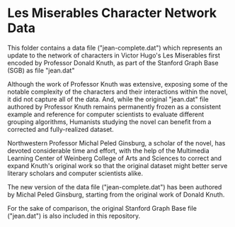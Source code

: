 # Les Miserables Character Network Data

This folder contains a data file ("jean-complete.dat") which represents an update to the network of characters in Victor Hugo's Les Miserables first encoded by Professor Donald Knuth, as part of the Stanford Graph Base (SGB) as file "jean.dat"

Although the work of Professor Knuth was extensive, exposing some of the notable complexity of the characters and their interactions within the novel, it did not capture all of the data. And, while the original "jean.dat" file authored by Professor Knuth remains permanently frozen as a consistent example and reference for computer scientists to evaluate different grouping algorithms, Humanists studying the novel can benefit from a corrected and fully-realized dataset.

Northwestern Professor Michal Peled Ginsburg, a scholar of the novel, has devoted considerable time and effort, with the help of the  Multimedia Learning Center of Weinberg College of Arts and Sciences to correct and expand Knuth's original work so that the original dataset might better serve literary scholars and computer scientists alike.

The new version of the data file ("jean-complete.dat") has been authored by Michal Peled Ginsburg, starting from the original work of Donald Knuth.

For the sake of comparison, the original Stanford Graph Base file ("jean.dat") is also included in this repository.
